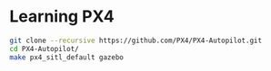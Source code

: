 # Learning PX4

```sh
git clone --recursive https://github.com/PX4/PX4-Autopilot.git
cd PX4-Autopilot/
make px4_sitl_default gazebo
```

